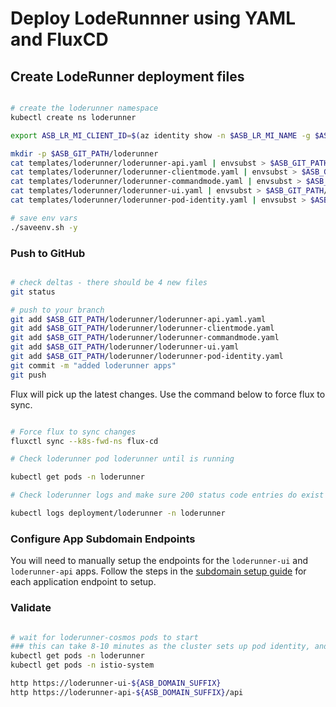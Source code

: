 # Deploy LodeRunnner using YAML and FluxCD

## Create LodeRunner deployment files

```bash

# create the loderunner namespace
kubectl create ns loderunner

export ASB_LR_MI_CLIENT_ID=$(az identity show -n $ASB_LR_MI_NAME -g $ASB_RG_CORE --query "clientId" -o tsv)

mkdir -p $ASB_GIT_PATH/loderunner
cat templates/loderunner/loderunner-api.yaml | envsubst > $ASB_GIT_PATH/loderunner/loderunner-api.yaml
cat templates/loderunner/loderunner-clientmode.yaml | envsubst > $ASB_GIT_PATH/loderunner/loderunner-clientmode.yaml
cat templates/loderunner/loderunner-commandmode.yaml | envsubst > $ASB_GIT_PATH/loderunner/loderunner-commandmode.yaml
cat templates/loderunner/loderunner-ui.yaml | envsubst > $ASB_GIT_PATH/loderunner/loderunner-ui.yaml
cat templates/loderunner/loderunner-pod-identity.yaml | envsubst > $ASB_GIT_PATH/loderunner/loderunner-pod-identity.yaml

# save env vars
./saveenv.sh -y

```

### Push to GitHub

```bash

# check deltas - there should be 4 new files
git status

# push to your branch
git add $ASB_GIT_PATH/loderunner/loderunner-api.yaml.yaml
git add $ASB_GIT_PATH/loderunner/loderunner-clientmode.yaml
git add $ASB_GIT_PATH/loderunner/loderunner-commandmode.yaml
git add $ASB_GIT_PATH/loderunner/loderunner-ui.yaml
git add $ASB_GIT_PATH/loderunner/loderunner-pod-identity.yaml
git commit -m "added loderunner apps"
git push

```

Flux will pick up the latest changes. Use the command below to force flux to sync.

```bash

# Force flux to sync changes
fluxctl sync --k8s-fwd-ns flux-cd

# Check loderunner pod loderunner until is running

kubectl get pods -n loderunner

# Check loderunner logs and make sure 200 status code entries do exist for both loderunner-ui and loderunner-api

kubectl logs deployment/loderunner -n loderunner

```

### Configure App Subdomain Endpoints

You will need to manually setup the endpoints for the `loderunner-ui` and `loderunner-api` apps. Follow the steps in the [subdomain setup guide](../README.md#create-a-subdomain-endpoint) for each application endpoint to setup.

### Validate

```bash

# wait for loderunner-cosmos pods to start
### this can take 8-10 minutes as the cluster sets up pod identity, and secrets via the csi driver
kubectl get pods -n loderunner
kubectl get pods -n istio-system

http https://loderunner-ui-${ASB_DOMAIN_SUFFIX}
http https://loderunner-api-${ASB_DOMAIN_SUFFIX}/api

```

